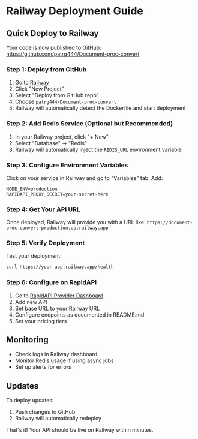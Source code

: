 # Railway Deployment Guide

## Quick Deploy to Railway

Your code is now published to GitHub: https://github.com/patrg444/Document-proc-convert

### Step 1: Deploy from GitHub

1. Go to [Railway](https://railway.app)
2. Click "New Project"
3. Select "Deploy from GitHub repo"
4. Choose `patrg444/Document-proc-convert`
5. Railway will automatically detect the Dockerfile and start deployment

### Step 2: Add Redis Service (Optional but Recommended)

1. In your Railway project, click "+ New"
2. Select "Database" → "Redis"
3. Railway will automatically inject the `REDIS_URL` environment variable

### Step 3: Configure Environment Variables

Click on your service in Railway and go to "Variables" tab. Add:

```
NODE_ENV=production
RAPIDAPI_PROXY_SECRET=your-secret-here
```

### Step 4: Get Your API URL

Once deployed, Railway will provide you with a URL like:
`https://document-proc-convert-production.up.railway.app`

### Step 5: Verify Deployment

Test your deployment:
```bash
curl https://your-app.railway.app/health
```

### Step 6: Configure on RapidAPI

1. Go to [RapidAPI Provider Dashboard](https://rapidapi.com/provider)
2. Add new API
3. Set base URL to your Railway URL
4. Configure endpoints as documented in README.md
5. Set your pricing tiers

## Monitoring

- Check logs in Railway dashboard
- Monitor Redis usage if using async jobs
- Set up alerts for errors

## Updates

To deploy updates:
1. Push changes to GitHub
2. Railway will automatically redeploy

That's it! Your API should be live on Railway within minutes.
